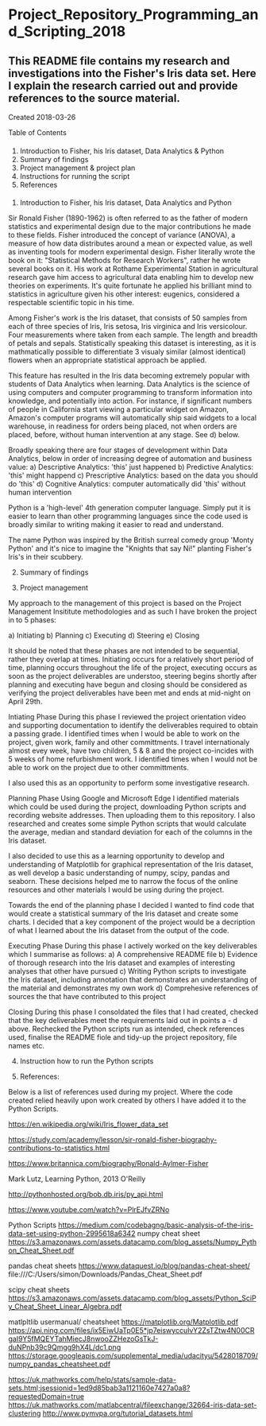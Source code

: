 # Project_Repository_Programming_and_Scripting_2018
## This README file contains my research and investigations into the Fisher's Iris data set. Here I explain the research carried out and provide references to the source material. 


Created 2018-03-26


Table of Contents
####
1. Introduction to Fisher, his Iris dataset, Data Analytics & Python
2. Summary of findings
3. Project management & project plan
4. Instructions for running the script
5. References

####
1. Introduction to Fisher, his Iris dataset, Data Analytics and Python 

Sir Ronald Fisher (1890-1962) is often referred to as the father of modern statistics and experimental design due to the major contributions he made to these fields. Fisher introduced the concept of variance (ANOVA), a measure of how data distributes around a mean or expected value, as well as inventing tools for modern experimental design. Fisher literally wrote the book on it: "Statistical Methods for Research Workers", rather he wrote several books on it. His work at Rothame Experimental Station in agricultural research gave him access to agricultural data enabling him to develop new theories on experiments. It's quite fortunate he applied his brilliant mind to statistics in agriculture given his other interest: eugenics, considered a respectable scientific topic in his time. 

Among Fisher's work is the Iris dataset, that consists of 50 samples from each of three species of Iris, Iris setosa, Iris virginica and Iris versicolour. Four measurements where taken from each sample. The length and breadth of petals and sepals. Statistically speaking this dataset is interesting, as it is mathmatically possible to differentiate 3 visualy similar 
(almost identical) flowers when an appropriate statistical approach be applied.

This feature has resulted in the Iris data becoming extremely popular with students of Data Analytics when learning. Data Analytics is the science of using computers and computer programming to transform information into knowledge, and potentially into action. For instance, if significant numbers of people in California start viewing a particular widget on Amazon, Amazon's computer programs will automatically ship said widgets to a local warehouse, in readiness for orders being placed, not when orders are placed, before, without human intervention at any stage. See d) below. 


Broadly speaking there are four stages of development within Data Analytics, below in order of increasing degree of automation and business value:
 a) Descriptive Analytics: 'this' just happened
 b) Predictive Analytics: 'this' might happend
 c) Prescriptive Analytics: based on the data you should do 'this'
 d) Cognitive Analytics: computer automatically did 'this' without human intervention

Python is a 'high-level' 4th generation computer language. Simply put it is easier to learn than other programming languages since the code used is broadly similar to writing making it easier to read and understand. 

The name Python was inspired by the British surreal comedy group 'Monty Python' and it's nice to imagine the "Knights that say Ni!" planting Fisher's Iris's in their scubbery. 

2. Summary of findings




3. Project management

My approach to the management of this project is based on the Project Management Insititute methodologies and as such I have broken the project in to 5 phases:


a) Initiating
b) Planning
c) Executing
d) Steering
e) Closing

It should be noted that these phases are not intended to be sequential, rather they overlap at times. Initiating occurs for a relatively short period of time, planning occurs throughout the life of the project, executing occurs as soon as the project deliverables are understoo, steering begins shortly after planning and executing have begun and closing should be considered as verifying the project deliverables have been met and ends at mid-night on April 29th. 

Intiating Phase
During this phase I reviewed the project orientation video and supporting documentation to identify the deliverables required to obtain a passing grade. I identified times when I would be able to work on the project, given work, family and other committments. I travel internationaly almost evey week, have two children, 5 & 8 and the project co-incides with 5 weeks of home refurbishment work. I identified times when I would not be able to work on the project due to other committments.

I also used this as an opportunity to perform some investigative research. 

Planning Phase
Using Google and Microsoft Edge I identified materials which could be used during the project, downloading Python scripts and recording website addresses. Then uploading them to this repository. I also researched and creates some simple Python scripts that would calculate the average, median and standard deviation  for each of the columns in the Iris dataset. 

I also decided to use this as a learning opportunity to develop and understanding of Matplotlib for graphical representation of the Iris dataset, as well develop a basic understanding of numpy, scipy, pandas and seaborn. These decisions helped me to narrow the focus of the online resources and other materials I would be using during the project. 

Towards the end of the planning phase I decided I wanted to find code that would create a statistical summary of the Iris dataset and create some charts. I decided that a key component of the project would be a decription of what I learned about the Iris dataset from the output of the code. 

Executing Phase
During this phase I actively worked on the key deliverables which I summarise as follows:
a) A comprehensive README file
b) Evidence of thorough research into the Iris dataset and examples of interesting analyses that other have pursued
c) Writing Python scripts to investigate the Iris dataset, including annotation that demonstrates an understanding of the material and demonstrates my own work
d) Comprehesive references of sources the that have contributed to this project

Closing
During this phase I consoldated the files that I had created, checked that the key deliverables meet the requirements laid out in points a - d above. Rechecked the Python scripts run as intended, check references used, finalise the README fiole and tidy-up the project repository, file names etc. 


4. Instruction how to run the Python scripts

5. References:

Below is a list of references used during my project. Where the code created relied heavily upon work created by others I have added it to the Python Scripts. 

https://en.wikipedia.org/wiki/Iris_flower_data_set

https://study.com/academy/lesson/sir-ronald-fisher-biography-contributions-to-statistics.html

https://www.britannica.com/biography/Ronald-Aylmer-Fisher

Mark Lutz, Learning Python, 2013 O'Reilly

http://pythonhosted.org/bob.db.iris/py_api.html

https://www.youtube.com/watch?v=PlrEJfvZRNo

Python Scripts
https://medium.com/codebagng/basic-analysis-of-the-iris-data-set-using-python-2995618a6342
numpy cheat sheet
https://s3.amazonaws.com/assets.datacamp.com/blog_assets/Numpy_Python_Cheat_Sheet.pdf

pandas cheat sheets
https://www.dataquest.io/blog/pandas-cheat-sheet/
file:///C:/Users/simon/Downloads/Pandas_Cheat_Sheet.pdf

scipy cheat sheets
https://s3.amazonaws.com/assets.datacamp.com/blog_assets/Python_SciPy_Cheat_Sheet_Linear_Algebra.pdf

matlpltlib usermanual/ cheatsheet
https://matplotlib.org/Matplotlib.pdf
https://api.ning.com/files/ix5EiwUaTp0E5*jp7eiswyccuIvY2ZsTZtw4N00CRgaI9Y5fMQEYTahMiecJ8nwooZZHezoGsTkJ-duNPnb39c9Qmgg9hX4L/dc1.png
https://storage.googleapis.com/supplemental_media/udacityu/5428018709/numpy_pandas_cheatsheet.pdf


https://uk.mathworks.com/help/stats/sample-data-sets.html;jsessionid=1ed9d85bab3a1121160e7427a0a8?requestedDomain=true
https://uk.mathworks.com/matlabcentral/fileexchange/32664-iris-data-set-clustering
http://www.pymvpa.org/tutorial_datasets.html


